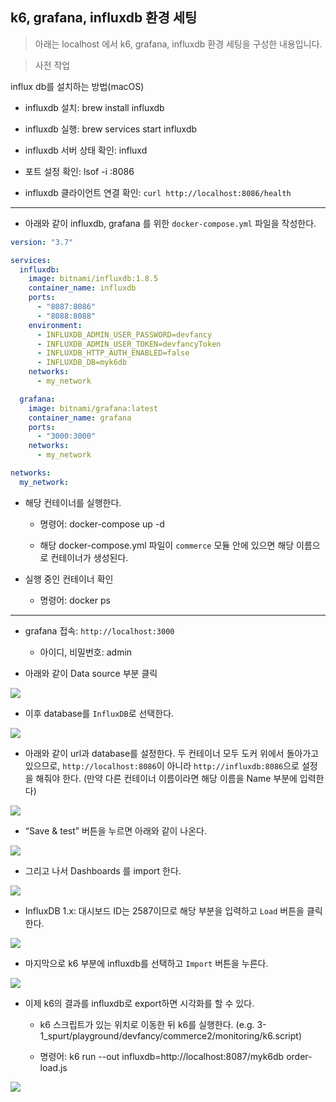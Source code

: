 ## k6, grafana, influxdb 환경 세팅

> 아래는 localhost 에서 k6, grafana, influxdb 환경 세팅을 구성한 내용입니다.

> 사전 작업

influx db를 설치하는 방법(macOS)

* influxdb 설치: brew install influxdb

* influxdb 실행: brew services start influxdb

* influxdb 서버 상태 확인: influxd

* 포트 설정 확인: lsof -i :8086

* influxdb 클라이언트 연결 확인: `curl http://localhost:8086/health`

---

* 아래와 같이 influxdb, grafana 를 위한 `docker-compose.yml` 파일을 작성한다.

```yaml
version: "3.7"

services:
  influxdb:
    image: bitnami/influxdb:1.8.5
    container_name: influxdb
    ports:
      - "8087:8086"
      - "8088:8088"
    environment:
      - INFLUXDB_ADMIN_USER_PASSWORD=devfancy
      - INFLUXDB_ADMIN_USER_TOKEN=devfancyToken
      - INFLUXDB_HTTP_AUTH_ENABLED=false
      - INFLUXDB_DB=myk6db
    networks:
      - my_network

  grafana:
    image: bitnami/grafana:latest
    container_name: grafana
    ports:
      - "3000:3000"
    networks:
      - my_network

networks:
  my_network:
```

* 해당 컨테이너를 실행한다.

    * 명령어: docker-compose up -d

    * 해당 docker-compose.yml 파일이 `commerce` 모듈 안에 있으면 해당 이름으로 컨테이너가 생성된다.

* 실행 중인 컨테이너 확인

    * 명령어: docker ps

---

* grafana 접속: `http://localhost:3000`

    * 아이디, 비밀번호: admin


* 아래와 같이 Data source 부분 클릭

![](./image/grafana_datasource.png)


* 이후 database를 `InfluxDB`로 선택한다.

![](./image/grafana_influxdb.png)

* 아래와 같이 url과 database를 설정한다. 두 컨테이너 모두 도커 위에서 돌아가고 있으므로, `http://localhost:8086`이 아니라 `http://influxdb:8086`으로 설정을 해줘야 한다.
  (만약 다른 컨테이너 이름이라면 해당 이름을 Name 부분에 입력한다)

![](./image/grafana_influxdb_setting.png)

* “Save & test” 버튼을 누르면 아래와 같이 나온다.

![](./image/grafana_influxdb_save_test.png)

* 그리고 나서 Dashboards 를 import 한다.

![](./image/grafana_dashboards_import.png)

* InfluxDB 1.x: 대시보드 ID는 2587이므로 해당 부분을 입력하고 `Load` 버튼을 클릭한다.

![](./image/grafana_dashboards_import_setting.png)

* 마지막으로 k6 부분에 influxdb를 선택하고 `Import` 버튼을 누른다.

![](./image/grafana_dashboards_import_result.png)

* 이제 k6의 결과를 influxdb로 export하면 시각화를 할 수 있다.

    * k6 스크립트가 있는 위치로 이동한 뒤 k6를 실행한다. (e.g. 3-1_spurt/playground/devfancy/commerce2/monitoring/k6.script)

    * 명령어: k6 run --out influxdb=http://localhost:8087/myk6db order-load.js

![](./image/grafana_k6_test_result.png)